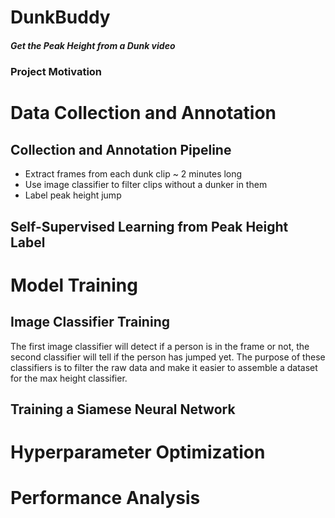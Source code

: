 # DunkBuddy
<h5> Get the Peak Height from a Dunk video </h5>
<h3> Project Motivation </h3>


<h1> Data Collection and Annotation</h1>
<h2> Collection and Annotation Pipeline </h2>
<ul>
  <li> Extract frames from each dunk clip ~ 2 minutes long </li>
  <li> Use image classifier to filter clips without a dunker in them </li>
  <li> Label peak height jump </li>
</ul>

<h2> Self-Supervised Learning from Peak Height Label </h2>

<h1> Model Training </h1>
<h2> Image Classifier Training </h2>
The first image classifier will detect if a person is in the frame or not, the second classifier will tell if the person has jumped yet.
The purpose of these classifiers is to filter the raw data and make it easier to assemble a dataset for the max height classifier.

<h2> Training a Siamese Neural Network </h2>

<h1> Hyperparameter Optimization </h1>

<h1> Performance Analysis </h1>
